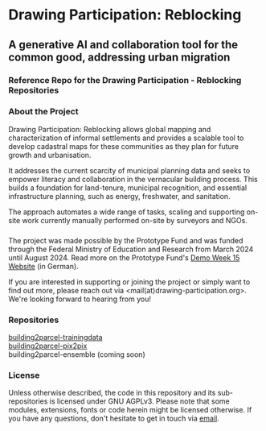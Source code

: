 # Drawing Participation: Reblocking
## A generative AI and collaboration tool for the common good, addressing urban migration
### Reference Repo for the Drawing Participation - Reblocking Repositories

### About the Project
Drawing Participation: Reblocking allows global mapping and characterization of informal settlements and provides a scalable tool to develop cadastral maps for these communities as they plan for future growth and urbanisation.

It addresses the current scarcity of municipal planning data and seeks to empower literacy and collaboration in the vernacular building process. This builds a foundation for land-tenure, municipal recognition, and essential infrastructure planning, such as energy, freshwater, and sanitation.

The approach automates a wide range of tasks, scaling and supporting on-site work currently manually performed on-site by surveyors and NGOs.

### 
The project was made possible by the Prototype Fund and was funded through the Federal Ministry of Education and Research from March 2024 until August 2024. Read more on the Prototype Fund's [Demo Week 15 Website](https://prototypefund.de/project/million-neighborhoods-re-blocking/) (in German).

If you are interested in supporting or joining the project or simply want to find out more, please reach out via <mail(at)drawing-participation.org>. We're looking forward to hearing from you!

### Repositories
[building2parcel-trainingdata](https://github.com/scalable-design-participation-lab/building2parcel-trainingdata)  
[building2parcel-pix2pix](https://github.com/scalable-design-participation-lab/building2parcel-pix2pix)  
building2parcel-ensemble (coming soon)

### License
Unless otherwise described, the code in this repository and its sub-repositories is licensed under GNU AGPLv3. Please note that some modules, extensions, fonts or code herein might be licensed otherwise. If you have any questions, don't hesitate to get in touch via [email](mailto:mail@drawing-participation.org).
